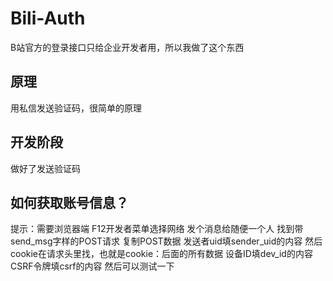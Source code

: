 # Bili-Auth
B站官方的登录接口只给企业开发者用，所以我做了这个东西
## 原理
用私信发送验证码，很简单的原理
## 开发阶段
做好了发送验证码
## 如何获取账号信息？
提示：需要浏览器端
F12开发者菜单选择网络
发个消息给随便一个人
找到带send_msg字样的POST请求
复制POST数据
发送者uid填sender_uid的内容
然后cookie在请求头里找，也就是cookie：后面的所有数据
设备ID填dev_id的内容
CSRF令牌填csrf的内容
然后可以测试一下
